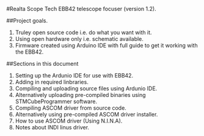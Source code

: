 #Realta Scope Tech EBB42 telescope focuser (version 1.2).

##Project goals.

1) Truley open source code i.e. do what you want with it.
2) Using open hardware only i.e. schematic available.
3) Firmware created using Arduino IDE with full guide to get it working with the EBB42.

##Sections in this document

1) Setting up the Ardunio IDE for use with EBB42.
2) Adding in required linbraries.
3) Compiling and uploading source files using Ardunio IDE.
4) Alternatively uploading pre-compiled binaries using STMCubeProgrammer software.
5) Compiling ASCOM driver from source code.
6) Alternatively using pre-compiled ASCOM driver installer.
7) How to use ASCOM driver (Using N.I.N.A).
8) Notes about INDI linus driver.
